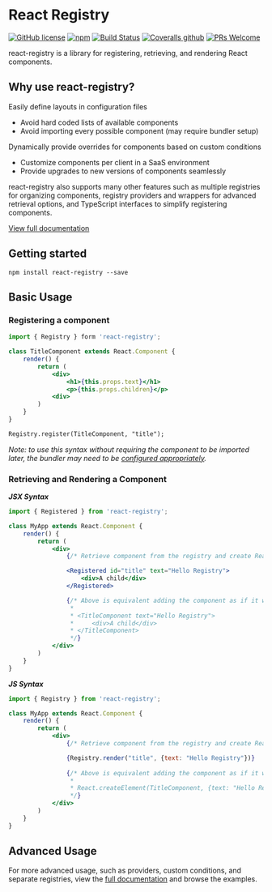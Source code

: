 # React Registry
[![GitHub license](https://img.shields.io/badge/license-MIT-blue.svg)](https://github.com/devnet-io/react-registry/blob/master/LICENSE) 
[![npm](https://img.shields.io/npm/v/react-registry.svg)](https://www.npmjs.com/package/react-registry)
[![Build Status](https://img.shields.io/travis/devnet-io/react-registry.svg)](https://travis-ci.org/devnet-io/react-registry)
[![Coveralls github](https://img.shields.io/coveralls/github/devnet-io/react-registry.svg)]()
[![PRs Welcome](https://img.shields.io/badge/PRs-welcome-brightgreen.svg)](https://github.com/devnet-io/react-registry/pulls)

react-registry is a library for registering, retrieving, and rendering React components.

## Why use react-registry?

Easily define layouts in configuration files
* Avoid hard coded lists of available components
* Avoid importing every possible component (may require bundler setup)

Dynamically provide overrides for components based on custom conditions
* Customize components per client in a SaaS environment
* Provide upgrades to new versions of components seamlessly

react-registry also supports many other features such as multiple registries for organizing components, registry providers and wrappers for advanced retrieval options, and TypeScript interfaces to simplify registering components.

[View full documentation](https://www.devnet.io/libs/react-registry)

## Getting started

```
npm install react-registry --save
```

## Basic Usage

### Registering a component

```jsx
import { Registry } form 'react-registry';

class TitleComponent extends React.Component {
    render() {
        return (
            <div>
                <h1>{this.props.text}</h1>
                <p>{this.props.children}</p>
            <div>
        )
    }
}

Registry.register(TitleComponent, "title");
```

*Note: to use this syntax without requiring the component to be imported later, the bundler may need to be [configured appropriately](https://www.devnet.io/libs/react-registry/docs/bundlers).*

### Retrieving and Rendering a Component

***JSX Syntax***

```jsx
import { Registered } from 'react-registry';

class MyApp extends React.Component {
    render() {
        return (
            <div>
                {/* Retrieve component from the registry and create React element */}

                <Registered id="title" text="Hello Registry">
                    <div>A child</div>
                </Registered>

                {/* Above is equivalent adding the component as if it was imported normally
                 *
                 * <TitleComponent text="Hello Registry">
                 *     <div>A child</div>
                 * </TitleComponent>
                 */}
            </div>
        )
    }
}
```

***JS Syntax***

```jsx
import { Registry } from 'react-registry';

class MyApp extends React.Component {
    render() {
        return (
            <div>
                {/* Retrieve component from the registry and create React element  */}

                {Registry.render("title", {text: "Hello Registry"})} 
                
                {/* Above is equivalent adding the component as if it was imported normally
                 *
                 * React.createElement(TitleComponent, {text: "Hello Registry"});
                 */}
            </div>
        )
    }
}
```

## Advanced Usage

For more advanced usage, such as providers, custom conditions, and separate registries, view the [full documentation](https://www.devnet.io/libs/react-registry) and browse the examples.